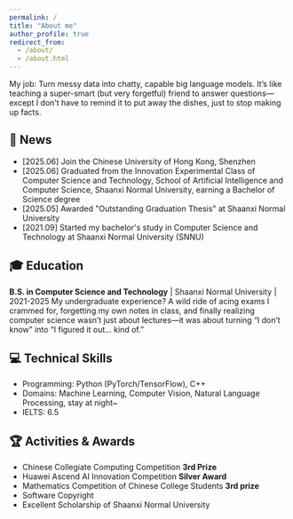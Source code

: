 ```yaml
---
permalink: /
title: "About me"
author_profile: true
redirect_from: 
  - /about/
  - /about.html
---
```


My job: Turn messy data into chatty, capable big language models. It’s like teaching a super-smart (but very forgetful) friend to answer questions—except I don’t have to remind it to put away the dishes, just to stop making up facts.


## 📰 News
- [2025.06] Join the Chinese University of Hong Kong, Shenzhen
- [2025.06] Graduated from the Innovation Experimental Class of Computer Science and Technology, School of Artificial Intelligence and Computer Science, Shaanxi Normal University, earning a Bachelor of Science degree
- [2025.05] Awarded "Outstanding Graduation Thesis" at Shaanxi Normal University
- [2021.09] Started my bachelor's study in Computer Science and Technology at Shaanxi Normal University (SNNU)

## 🎓 Education
**B.S. in Computer Science and Technology** | Shaanxi Normal University | 2021-2025
My undergraduate experience? A wild ride of acing exams I crammed for, forgetting my own notes in class, and finally realizing computer science wasn’t just about lectures—it was about turning “I don’t know” into “I figured it out… kind of.”

## 💻 Technical Skills
- Programming: Python (PyTorch/TensorFlow), C++
- Domains: Machine Learning, Computer Vision, Natural Language Processing, stay at night~
- IELTS: 6.5

## 🏆 Activities & Awards
- Chinese Collegiate Computing Competition **3rd Prize** 
- Huawei Ascend AI Innovation Competition **Silver Award**
- Mathematics Competition of Chinese College Students **3rd prize**
- Software Copyright
- Excellent Scholarship of Shaanxi Normal University

